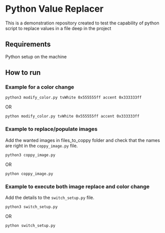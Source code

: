 # Python Value Replacer

This is a demonstration repository created to test the capability of python script to replace values in a file deep in the project

## Requirements
Python setup on the machine

## How to run 
### Example for a color change
```
python3 modify_color.py tvWhite 0x555555ff accent 0x333333ff
```
OR
```
python modify_color.py tvWhite 0x555555ff accent 0x333333ff
```
### Example to replace/populate images
Add the wanted images in files_to_coppy folder and check that the names are right in the `coppy_image.py` file.
```
python3 coppy_image.py
```
OR
```
python coppy_image.py
```
### Example to execute both image replace and color change
Add the details to the `switch_setup.py` file.
```
python3 switch_setup.py
```
OR
```
python switch_setup.py
```